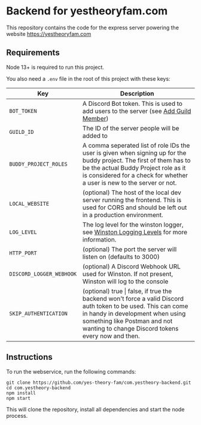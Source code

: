 # Backend for yestheoryfam.com

This repository contains the code for the express server powering the website https://yestheoryfam.com

## Requirements

Node 13+ is required to run this project.

You also need a `.env` file in the root of this project with these keys:

| Key                      | Description                                                                                                                                                                                                                           |
| ------------------------ | ------------------------------------------------------------------------------------------------------------------------------------------------------------------------------------------------------------------------------------- |
| `BOT_TOKEN`              | A Discord Bot token. This is used to add users to the server (see [Add Guild Member](https://discordapp.com/developers/docs/resources/guild#add-guild-member))                                                                        |
| `GUILD_ID`               | The ID of the server people will be added to                                                                                                                                                                                          |
| `BUDDY_PROJECT_ROLES`    | A comma seperated list of role IDs the user is given when signing up for the buddy project. The first of them has to be the actual Buddy Project role as it is considered for a check for whether a user is new to the server or not. |
| `LOCAL_WEBSITE`          | (optional) The host of the local dev server running the frontend. This is used for CORS and should be left out in a production environment.                                                                                           |
| `LOG_LEVEL`              | The log level for the winston logger, see [Winston Logging Levels](https://github.com/winstonjs/winston#logging-levels) for more information.                                                                                         |
| `HTTP_PORT`              | (optional) The port the server will listen on (defaults to 3000)                                                                                                                                                                      |
| `DISCORD_LOGGER_WEBHOOK` | (optional) A Discord Webhook URL used for Winston. If not present, Winston will log to the console                                                                                                                                    |
| `SKIP_AUTHENTICATION`    | (optional) true \| false, if true the backend won't force a valid Discord auth token to be used. This can come in handy in development when using something like Postman and not wanting to change Discord tokens every now and then. |

## Instructions

To run the webservice, run the following commands:

```
git clone https://github.com/yes-theory-fam/com.yestheory-backend.git
cd com.yestheory-backend
npm install
npm start
```

This will clone the repository, install all dependencies and start the node process.
